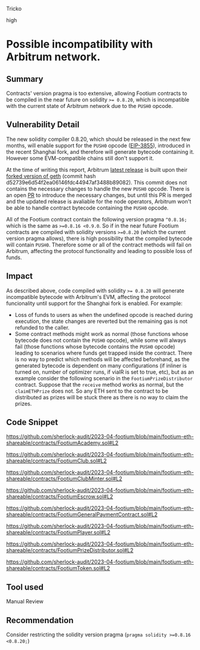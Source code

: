 Tricko

high

# Possible incompatibility with Arbitrum network.

## Summary
Contracts' version pragma is too extensive, allowing Footium contracts to be compiled in the near future on solidity `>= 0.8.20`, which is incompatible with the current state of Arbitrum network due to the `PUSH0` opcode.

## Vulnerability Detail
The new solidity compiler 0.8.20, which should be released in the next few months, will enable support for the `PUSH0` opcode ([EIP-3855](https://eips.ethereum.org/EIPS/eip-3855)), introduced in the recent Shanghai fork, and therefore will generate bytecode containing it. However some EVM-compatible chains still don't support it.

At the time of writing this report, Arbitrum [latest release](https://github.com/OffchainLabs/nitro/releases/tag/v2.0.14) is built upon their [forked version of geth](https://github.com/OffchainLabs/go-ethereum/tree/d52739e6d54f2ea06146fdc44947af3488b89082) (commit hash d52739e6d54f2ea06146fdc44947af3488b89082). This commit does not contains the necessary changes to handle the new `PUSH0` opcode. There is an open [PR](https://github.com/OffchainLabs/nitro/pull/1583) to introduce the necessary changes, but until this PR is merged and the updated release is avaliable for the node operators, Arbitrum won't be able to handle contract bytecode containing the `PUSH0` opcode.

All of the Footium contract contain the following version pragma `^0.8.16;` which is the same as `>=0.8.16 <0.9.0`. So if in the near future Footium contracts are compiled with solidity versions `>=0.8.20` (which the current version pragma allows), there is high possibility that the compiled bytecode will contain `PUSH0`. Therefore some or all of the contract methods will fail on Arbitrum, affecting the protocol functionality and leading to possible loss of funds.

## Impact
As described above, code compiled with solidity `>= 0.8.20` will generate incompatible bytecode with Arbitrum's EVM, affecting the protocol funcionality until support for the Shanghai fork is enabled. For example:
- Loss of funds to users as when the undefined opcode is reached during execution, the state changes are reverted but the remaining gas is not refunded to the caller.
- Some contract methods might work as normal (those functions whose bytecode does not contain the `PUSH0` opcode), while some will always fail (those functions whose bytecode contains the `PUSH0` opcode) leading to scenarios where funds get trapped inside the contract. There is no way to predict which methods will be affected beforehand, as the generated bytecode is dependent on many configurations (if inliner is turned on, number of optimizer runs, if viaIR is set to true, etc), but as an example consider the following scenario in the `FootiumPrizeDistributor` contract. Suppose that the `receive` method works as normal, but the `claimETHPrize` does not. So any ETH sent to the contract to be distributed as prizes will be stuck there as there is no way to claim the prizes.

## Code Snippet
https://github.com/sherlock-audit/2023-04-footium/blob/main/footium-eth-shareable/contracts/FootiumAcademy.sol#L2

https://github.com/sherlock-audit/2023-04-footium/blob/main/footium-eth-shareable/contracts/FootiumClub.sol#L2

https://github.com/sherlock-audit/2023-04-footium/blob/main/footium-eth-shareable/contracts/FootiumClubMinter.sol#L2

https://github.com/sherlock-audit/2023-04-footium/blob/main/footium-eth-shareable/contracts/FootiumEscrow.sol#L2

https://github.com/sherlock-audit/2023-04-footium/blob/main/footium-eth-shareable/contracts/FootiumGeneralPaymentContract.sol#L2

https://github.com/sherlock-audit/2023-04-footium/blob/main/footium-eth-shareable/contracts/FootiumPlayer.sol#L2

https://github.com/sherlock-audit/2023-04-footium/blob/main/footium-eth-shareable/contracts/FootiumPrizeDistributor.sol#L2

https://github.com/sherlock-audit/2023-04-footium/blob/main/footium-eth-shareable/contracts/FootiumToken.sol#L2

## Tool used
Manual Review

## Recommendation
Consider restricting the solidity version pragma (`pragma solidity >=0.8.16 <0.8.20;`)
